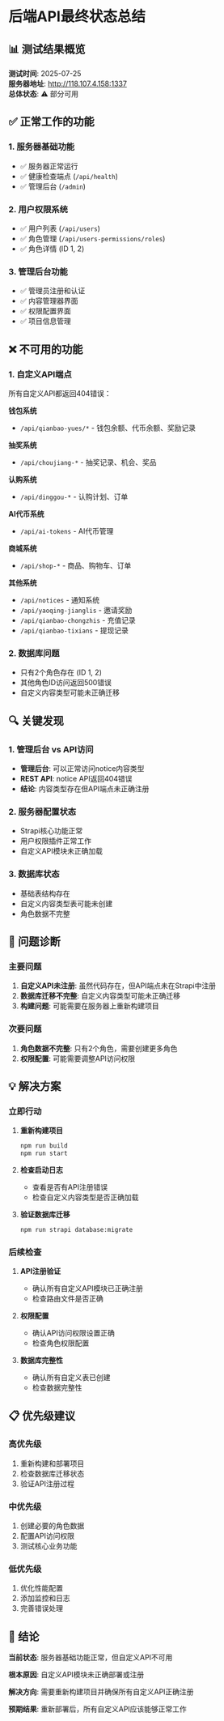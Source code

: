 # 后端API最终状态总结

## 📊 测试结果概览

**测试时间**: 2025-07-25  
**服务器地址**: http://118.107.4.158:1337  
**总体状态**: ⚠️ 部分可用

## ✅ 正常工作的功能

### 1. 服务器基础功能
- ✅ 服务器正常运行
- ✅ 健康检查端点 (`/api/health`)
- ✅ 管理后台 (`/admin`)

### 2. 用户权限系统
- ✅ 用户列表 (`/api/users`)
- ✅ 角色管理 (`/api/users-permissions/roles`)
- ✅ 角色详情 (ID 1, 2)

### 3. 管理后台功能
- ✅ 管理员注册和认证
- ✅ 内容管理器界面
- ✅ 权限配置界面
- ✅ 项目信息管理

## ❌ 不可用的功能

### 1. 自定义API端点
所有自定义API都返回404错误：

**钱包系统**
- `/api/qianbao-yues/*` - 钱包余额、代币余额、奖励记录

**抽奖系统**
- `/api/choujiang-*` - 抽奖记录、机会、奖品

**认购系统**
- `/api/dinggou-*` - 认购计划、订单

**AI代币系统**
- `/api/ai-tokens` - AI代币管理

**商城系统**
- `/api/shop-*` - 商品、购物车、订单

**其他系统**
- `/api/notices` - 通知系统
- `/api/yaoqing-jianglis` - 邀请奖励
- `/api/qianbao-chongzhis` - 充值记录
- `/api/qianbao-tixians` - 提现记录

### 2. 数据库问题
- 只有2个角色存在 (ID 1, 2)
- 其他角色ID访问返回500错误
- 自定义内容类型可能未正确迁移

## 🔍 关键发现

### 1. 管理后台 vs API访问
- **管理后台**: 可以正常访问notice内容类型
- **REST API**: notice API返回404错误
- **结论**: 内容类型存在但API端点未正确注册

### 2. 服务器配置状态
- Strapi核心功能正常
- 用户权限插件正常工作
- 自定义API模块未正确加载

### 3. 数据库状态
- 基础表结构存在
- 自定义内容类型表可能未创建
- 角色数据不完整

## 🚨 问题诊断

### 主要问题
1. **自定义API未注册**: 虽然代码存在，但API端点未在Strapi中注册
2. **数据库迁移不完整**: 自定义内容类型可能未正确迁移
3. **构建问题**: 可能需要在服务器上重新构建项目

### 次要问题
1. **角色数据不完整**: 只有2个角色，需要创建更多角色
2. **权限配置**: 可能需要调整API访问权限

## 💡 解决方案

### 立即行动
1. **重新构建项目**
   ```bash
   npm run build
   npm run start
   ```

2. **检查启动日志**
   - 查看是否有API注册错误
   - 检查自定义内容类型是否正确加载

3. **验证数据库迁移**
   ```bash
   npm run strapi database:migrate
   ```

### 后续检查
1. **API注册验证**
   - 确认所有自定义API模块已正确注册
   - 检查路由文件是否正确

2. **权限配置**
   - 确认API访问权限设置正确
   - 检查角色权限配置

3. **数据库完整性**
   - 确认所有自定义表已创建
   - 检查数据完整性

## 📋 优先级建议

### 高优先级
1. 重新构建和部署项目
2. 检查数据库迁移状态
3. 验证API注册过程

### 中优先级
1. 创建必要的角色数据
2. 配置API访问权限
3. 测试核心业务功能

### 低优先级
1. 优化性能配置
2. 添加监控和日志
3. 完善错误处理

## 🎯 结论

**当前状态**: 服务器基础功能正常，但自定义API不可用

**根本原因**: 自定义API模块未正确部署或注册

**解决方向**: 需要重新构建项目并确保所有自定义API正确注册

**预期结果**: 重新部署后，所有自定义API应该能够正常工作 